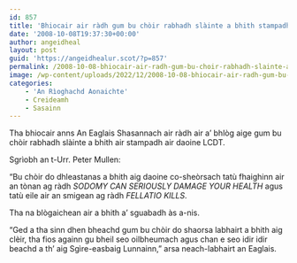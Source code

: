 ```yaml
---
id: 857
title: 'Bhiocair air ràdh gum bu chòir rabhadh slàinte a bhith stampadh air daoine LCDT'
date: '2008-10-08T19:37:30+00:00'
author: angeidheal
layout: post
guid: 'https://angeidhealur.scot/?p=857'
permalink: /2008-10-08-bhiocair-air-radh-gum-bu-choir-rabhadh-slainte-a-bhith-stampadh-air-daoine-lcdt/
image: /wp-content/uploads/2022/12/2008-10-08-bhiocair-air-radh-gum-bu-choir-rabhadh-slainte-a-bhith-stampadh-air-daoine-lcdt.webp
categories:
    - 'An Rìoghachd Aonaichte'
    - Creideamh
    - Sasainn
---
```


Tha bhiocair anns An Eaglais Shasannach air ràdh air a’ bhlòg aige gum bu chòir rabhadh slàinte a bhith air stampadh air daoine LCDT.

Sgrìobh an t-Urr. Peter Mullen:

“Bu chòir do dhleastanas a bhith aig daoine co-sheòrsach tatù fhaighinn air an tònan ag ràdh *SODOMY CAN SERIOUSLY DAMAGE YOUR HEALTH* agus tatù eile air an smigean ag ràdh *FELLATIO KILLS*.

Tha na blògaichean air a bhith a’ sguabadh às a-nis.

“Ged a tha sinn dhen bheachd gum bu chòir do shaorsa labhairt a bhith aig clèir, tha fios againn gu bheil seo oilbheumach agus chan e seo idir idir beachd a th’ aig Sgìre-easbaig Lunnainn,” arsa neach-labhairt an Eaglais.